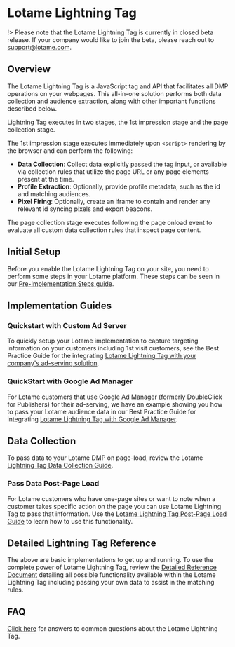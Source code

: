# Lotame Lightning Tag

!> Please note that the Lotame Lightning Tag is currently in closed beta release. If your company would like to join the beta, please reach out to support@lotame.com.

## Overview

The Lotame Lightning Tag is a JavaScript tag and API that facilitates all DMP operations on your webpages. This all-in-one solution performs both data collection and audience extraction, along with other important functions described below.

Lightning Tag executes in two stages, the 1st impression stage and the page collection stage.

The 1st impression stage executes immediately upon `<script>` rendering by the browser and can perform the following:

- **Data Collection**: Collect data explicitly passed the tag input, or available via collection rules that utilize the page URL or any page elements present at the time.
- **Profile Extraction**: Optionally, provide profile metadata, such as the id and matching audiences.
- **Pixel Firing**: Optionally, create an iframe to contain and render any relevant id syncing pixels and export beacons.

The page collection stage executes following the page onload event to evaluate all custom data collection rules that inspect page content.

## Initial Setup

Before you enable the Lotame Lightning Tag on your site, you need to perform some steps in your Lotame platform. These steps can be seen in our [Pre-Implementation Steps guide](lightning-tag/implementation-setup-tasks.md).

## Implementation Guides

### Quickstart with Custom Ad Server

To quickly setup your Lotame implementation to capture targeting information on your customers including 1st visit customers, see the Best Practice Guide for the integrating [Lotame Lightning Tag with your company's ad-serving solution](lightning-tag/implementation-generic).

### QuickStart with Google Ad Manager

For Lotame customers that use Google Ad Manager (formerly DoubleClick for Publishers) for their ad-serving, we have an example showing you how to pass your Lotame audience data in our Best Practice Guide for integrating [Lotame Lightning Tag with Google Ad Manager](lightning-tag/implementation-google-ad-manager.md).

## Data Collection

To pass data to your Lotame DMP on page-load, review the Lotame [Lightning Tag Data Collection Guide](lightning-tag/data-collection.md).

### Pass Data Post-Page Load

For Lotame customers who have one-page sites or want to note when a customer takes specific action on the page you can use Lotame Lightning Tag to pass that information. Use the [Lotame Lightning Tag Post-Page Load Guide](lightning-tag/data-collection-post-page-load.md) to learn how to use this functionality.

## Detailed Lightning Tag Reference

The above are basic implementations to get up and running. To use the complete power of Lotame Lightning Tag, review the [Detailed Reference Document](lightning-tag/detailed-reference.md) detailing all possible functionality available within the Lotame Lightning Tag including passing your own data to assist in the matching rules.

## FAQ

[Click here](lightning-tag/faq.md) for answers to common questions about the Lotame Lightning Tag.

